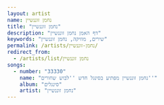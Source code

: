```yaml
---
layout: artist
name: נחמן זוננשיין
title: "נחמן זוננשיין"
description: "דף האמן נחמן זוננשיין"
keywords: "שירים, מוזיקה, נחמן זוננשיין"
permalink: /artists/נחמן-זוננשיין/
redirect_from:
  - /artists/list/נחמן זוננשיין
songs:
  - number: "33330"
    name: "נחמן זוננשיין מפתיע בסינגל חדש ''לבוש שחורים''"
    album: "סינגלים"
    artist: "נחמן זוננשיין"
---
```

